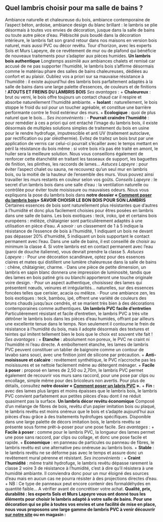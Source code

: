 ##
## **Quel lambris choisir pour ma salle de bains ?**
Ambiance naturelle et chaleureuse du bois, ambiance contemporaine de l’aspect béton, ardoise, ambiance design du blanc brillant : le lambris se plie désormais à toutes vos envies de décoration, jusque dans la salle de bains ou toute autre pièce d’eau. Plébiscité puis boudé dans la décoration intérieure, le lambris fait son grand retour dans nos maisons en version bois naturel, mais aussi PVC ou décor revêtu. Tour d’horizon, avec les experts Sols et Murs Lapeyre, de ce revêtement de mur ou de plafond qui bénéficie de nouveaux traitements pour s’adapter aux pièces humides.
**Un lambris bois authentique**
Longtemps assimilé aux ambiances chalets et remisé car accusé de ne pas supporter l’humidité, le lambris bois s’affirme désormais comme le matériau phare des salles de bains chaleureuses, dédiées au confort et au plaisir. Oubliez vos a priori sur sa mauvaise résistance à l’humidité : il existe aujourd’hui des lambris bois parfaitement adaptés à la salle de bains dans une large palette d’essences, de couleurs et de finitions !
**ATOUTS ET FREINS DU LAMBRIS BOIS**
_Ses avantages_ :
\+ **Chaleureux** : brut ou verni, le bois offre toujours un contact chaud car il respire et absorbe naturellement l’humidité ambiante.
\+ **Isolant** : naturellement, le bois stoppe le froid du sol pour un toucher agréable, et constitue une barrière performante contre le froid extérieur des murs.
\+ **Ecologique** : quoi de plus naturel que le bois…
_Ses inconvénients_ :
\- **Pourrait craindre l’humidité** : pour remédier à ces a priori qui ont entaché l’image du lambris bois, il existe désormais de multiples solutions simples de traitement du bois en usine pour le rendre hydrofuge, imputrescible et anti UV (traitement autoclave, par rectification ou par oléothermie). Evitez de traitez un bois brut par une application de vernis car celui-ci pourrait s’écailler avec le temps mettant en péril la résistance du bois même : si votre bois n’a pas été traité en amont, le huiler sera la meilleure solution. Nous vous conseillons également de renforcer cette étanchéité en traitant les tasseaux de support, les baguettes de finition, les plinthes, les raccords de lames…
_Astuces Lapeyre_ : pour éviter l’aspect chalet ou sauna, ne recouvrez qu’un seul mur en lambris bois, ou la moitié de la hauteur de l’ensemble des murs. Vous pouvez ainsi travailler les murs restants en couleur selon vos goûts.
_Conseils Lapeyre :_ le secret d’un lambris bois dans une salle d’eau : la ventilation naturelle ou contrôlée pour éviter toute moisissure ou mauvaises odeurs. Nous vous expliquons la pose du lambris bois dans **notre dossier « [Comment poser du lambris bois](http://www.lapeyre.fr/c/magazine/inspirations-tendances/comment-poser-un-lambris-bois)»**
**SAVOIR CHOISIR LE BON BOIS POUR SON LAMBRIS**
Certaines essences de bois sont naturellement plus résistantes que d’autres à l’humidité et donc plus facilement choisies pour êtres posées en lambris dans une salle de bains. Les bois exotiques : teck, iroko, ipé et certains bois européens : mélèze, châtaignier sont particulièrement adaptés à une utilisation en pièce d’eau.
_A savoir :_ un classement de 1 à 5 indique la résistance de l’essence de bois à l’humidité, 1 indiquant un bois ne devant pas dépasser 20% d’humidité, 5 indiquant un bois supportant le contact permanent avec l’eau. Dans une salle de bains, il est conseillé de choisir au minimum la classe 4. Si votre lambris est en contact permanent avec l’eau (paroi de douche italienne), vous devrait prendre la classe 5.
_Astuces Lapeyre_ :
· Pour une décoration scandinave, optez pour des essences claires et mates qui distillent une lumière chaleureuse dans la salle de bains : chêne, châtaignier, charme.
· Dans une pièce de petite dimension, un lambris en sapin blanc donnera une impression de luminosité, tandis que des lames en bois patiné gris ou blanchi apporteront une touche originale voire design.
· Pour un aspect authentique, choisissez des lames qui présentent nœuds, veinures et irrégularités… naturelles, sur des essences foncées telles que cerisier, acacia ou mélèze.
· Pour une ambiance zen, les bois exotiques : teck, bambou, ipé, offrent une variété de couleurs des bruns chauds jusqu’aux cendrés, et se marient très bien à des décorations contemporaines comme authentiques.
**Un lambris PVC facile d’entretien**
Particulièrement résistant et facile d’entretien, le lambris PVC a très vite détrôner le lambris bois dans les pièces d’eau humides, offrant par ailleurs une excellente tenue dans le temps. Non seulement il contourne le frein de résistance à l’humidité du bois, mais il adopte désormais des textures et teintes qui imitent tellement bien le bois que le choix est souvent vite fait !
_Ses avantages_ :
\+ **Etanche** : absolument non poreux, le PVC ne craint ni l’humidité ni l’eau directe. A emboîtement étanche, les lames de lambris PVC peuvent constituer un tablier de baignoire comme un contour de lavabo sans souci, avec une finition joint de silicone par précaution.
\+ **Anti-moisissure et calcaire** : revêtement synthétique, le PVC n’accroche pas les moisissures et se nettoie facilement même au détergent ménager.
\+ **Facile à poser** : proposé en lames de 2,50 ou 2,70m, le lambris PVC permet également de recouvrir vos murs sans raccord, pour une pose par clips ou encollage, simple même pour des bricoleurs non avertis. Pour plus de détails, consultez **notre dossier « [Comment poser un labris PVC](http://www.lapeyre.fr/c/magazine/pieces-maison/comment-poser-un-lambris-pvc) ».**
\+ **Fin :** avec des lames plus larges et moins épaisses que le lambris bois, le lambris PVC convient parfaitement aux petites pièces d’eau dont il ne réduit quasiment pas la surface.
**Un lambris décor revêtu économique**
Composé d’un mélange de fibres de bois, revêtu d’un papier imitation bois ou plaqué, le lambris revêtu est moins onéreux que le bois et s’adapte aujourd’hui aux pièces d’eau grâce à des traitements hydrofuges spécifiques.
Disponible dans une large palette de décors imitation bois, le lambris revêtu se présente sous forme prêt-à-poser pour une pose facile.
_Ses avantages_ :
\+ **Facile à poser** : comme pour le lambris PVC, la longueur des lames permet une pose sans raccord, par clips ou collage, et donc une pose facile et rapide.
\+ **Economique** : en panneau de particules ou panneau de fibres, le lambris revêtu est une alternative peu onéreuse au lambris bois.
\+ **Stable** : le lambris revêtu ne se déforme pas avec le temps et assure donc un revêtement mural pérenne et résistant.
_Ses inconvénients_ :
\+ **Craint l’humidité** : même traité hydrofuge, le lambris revêtu dépasse rarement la classe 2 voire 3 de résistance à l’humidité, c’est à dire qu’il résistera à une humidité ambiante. Il conviendra donc pour un mur éloigné des sources d’eau mais en aucun cas ne pourra résister à des projections directes d’eau.
\+ NB : Ce type de panneaux peut encore contenir des formaldéhydes en quantité faible… A vérifier avant de concrétiser votre achat.
**Qualité, prix, durabilité : les experts Sols et Murs Lapeyre vous ont donné tous les éléments pour choisir le lambris adapté à votre salle de bains. Pour une décoration qui se plie à toutes vos envies et une facilité de mise en place, nous vous proposons une large gamme de lambris PVC à venir découvrir [sur notre site](https://www.lapeyre.fr/bain-CCU0002/agencement-personnalisation-CCN0033/lambris-pvc-CCN0152) ou en magasin :**